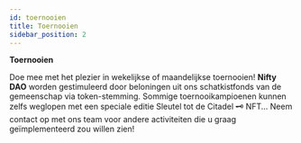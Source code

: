 ```yaml
---
id: toernooien
title: Toernooien
sidebar_position: 2
---
```


**Toernooien**

Doe mee met het plezier in wekelijkse of maandelijkse toernooien! **Nifty DAO** worden gestimuleerd door beloningen uit ons schatkistfonds van de gemeenschap via token-stemming. Sommige toernooikampioenen kunnen zelfs weglopen met een speciale editie Sleutel tot de Citadel 🗝️ NFT... Neem contact op met ons team voor andere activiteiten die u graag geïmplementeerd zou willen zien!
